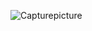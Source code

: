 
![Capturepicture](https://github.com/valensniyonkuru/mobile-programing/assets/122721666/e47fa3b6-9224-4f3b-aaf2-bb85adda5449)
